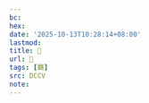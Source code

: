 ```yaml
---
bc:
hex:
date: '2025-10-13T10:28:14+08:00'
lastmod:
title: 􃋞
url: 􃋞
tags: [羇]
src: DCCV
note:
---
```

